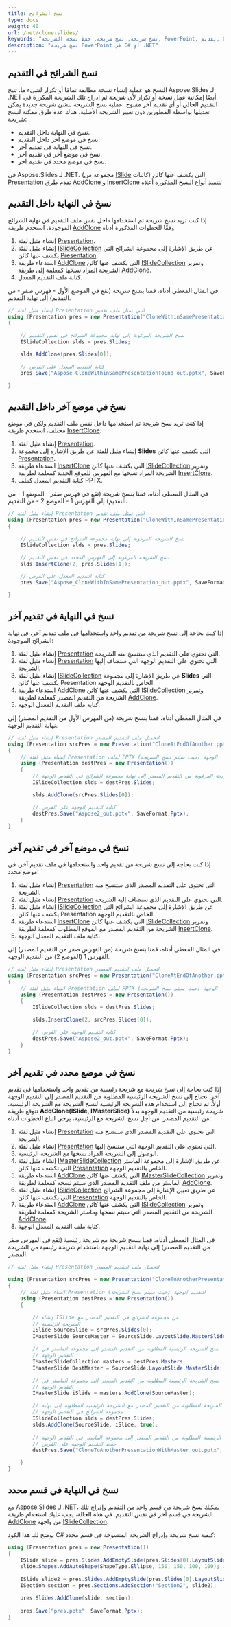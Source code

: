 ```yaml
---
title: نسخ الشرائح
type: docs
weight: 40
url: /net/clone-slides/
keywords: "نسخ شريحة, نسخ شريحة, حفظ نسخة الشريحة, PowerPoint, تقديم, C#, Csharp, .NET, Aspose.Slides"
description: "نسخ شريحة PowerPoint في C# أو .NET"
---
```


## **نسخ الشرائح في التقديم**
النسخ هو عملية إنشاء نسخة مطابقة تمامًا أو تكرار لشيء ما. تتيح Aspose.Slides لـ .NET أيضًا إمكانية عمل نسخة أو تكرار لأي شريحة ثم إدراج تلك الشريحة المكررة في التقديم الحالي أو أي تقديم آخر مفتوح. عملية نسخ الشريحة تنشئ شريحة جديدة يمكن تعديلها بواسطة المطورين دون تغيير الشريحة الأصلية. هناك عدة طرق ممكنة لنسخ شريحة:

- نسخ في النهاية داخل التقديم.
- نسخ في موضع آخر داخل التقديم.
- نسخ في النهاية في تقديم آخر.
- نسخ في موضع آخر في تقديم آخر.
- نسخ في موضع محدد في تقديم آخر.

في Aspose.Slides لـ .NET، (مجموعة من [ISlide](https://reference.aspose.com/slides/net/aspose.slides/islide) كائنات) التي يكشف عنها كائن [Presentation](https://reference.aspose.com/slides/net/aspose.slides/presentation) تقدم طرق [AddClone](https://reference.aspose.com/slides/net/aspose.slides/islidecollection/methods/addclone/index) و [InsertClone](https://reference.aspose.com/slides/net/aspose.slides.ishapecollection/insertclone/methods/1) لتنفيذ أنواع النسخ المذكورة أعلاه
## **نسخ في النهاية داخل التقديم**
إذا كنت تريد نسخ شريحة ثم استخدامها داخل نفس ملف التقديم في نهاية الشرائح الموجودة، استخدم طريقة [AddClone](https://reference.aspose.com/slides/net/aspose.slides/islidecollection/methods/addclone/index) وفقًا للخطوات المذكورة أدناه:

1. إنشاء مثيل لفئة [Presentation](https://reference.aspose.com/slides/net/aspose.slides/presentation).
1. إنشاء مثيل لفئة [ISlideCollection](https://reference.aspose.com/slides/net/aspose.slides/islidecollection) عن طريق الإشارة إلى مجموعة الشرائح التي يكشف عنها كائن [Presentation](https://reference.aspose.com/slides/net/aspose.slides/presentation).
1. استدعاء طريقة [AddClone](https://reference.aspose.com/slides/net/aspose.slides/islidecollection/methods/addclone/index) التي يكشف عنها كائن [ISlideCollection](https://reference.aspose.com/slides/net/aspose.slides/islidecollection) وتمرير الشريحة المراد نسخها كمعلمة إلى طريقة [AddClone](https://reference.aspose.com/slides/net/aspose.slides/islidecollection/methods/addclone/index).
1. كتابة ملف التقديم المعدل.

في المثال المعطى أدناه، قمنا بنسخ شريحة (تقع في الموضع الأول - فهرس صفر - من التقديم) إلى نهاية التقديم.

```c#
// إنشاء مثيل لفئة Presentation التي تمثل ملف تقديم
using (Presentation pres = new Presentation("CloneWithinSamePresentationToEnd.pptx"))
{

    // نسخ الشريحة المرغوبة إلى نهاية مجموعة الشرائح في نفس التقديم
    ISlideCollection slds = pres.Slides;

    slds.AddClone(pres.Slides[0]);

    // كتابة التقديم المعدل على القرص
    pres.Save("Aspose_CloneWithinSamePresentationToEnd_out.pptx", SaveFormat.Pptx);

}
```


## **نسخ في موضع آخر داخل التقديم**
إذا كنت تريد نسخ شريحة ثم استخدامها داخل نفس ملف التقديم ولكن في موضع مختلف، استخدم طريقة [InsertClone](https://reference.aspose.com/slides/net/aspose.slides.ishapecollection/insertclone/methods/1):

1. إنشاء مثيل لفئة [Presentation](https://reference.aspose.com/slides/net/aspose.slides/presentation).
1. إنشاء مثيل للفئة عن طريق الإشارة إلى مجموعة **Slides** التي يكشف عنها كائن [Presentation](https://reference.aspose.com/slides/net/aspose.slides/presentation).
1. استدعاء طريقة [InsertClone](https://reference.aspose.com/slides/net/aspose.slides.ishapecollection/insertclone/methods/1) التي يكشف عنها كائن [ISlideCollection](https://reference.aspose.com/slides/net/aspose.slides/islidecollection) وتمرير الشريحة المراد نسخها مع الفهرس للموقع الجديد كمعلمة لطريقة [InsertClone](https://reference.aspose.com/slides/net/aspose.slides.ishapecollection/insertclone/methods/1).
1. كتابة التقديم المعدل كملف PPTX.

في المثال المعطى أدناه، قمنا بنسخ شريحة (تقع في فهرس صفر - الموضع 1 - من التقديم) إلى الفهرس 1 - الموضع 2 - من التقديم.

```c#
// إنشاء مثيل لفئة Presentation التي تمثل ملف تقديم
using (Presentation pres = new Presentation("CloneWithInSamePresentation.pptx"))
{

    // نسخ الشريحة المرغوبة إلى نهاية مجموعة الشرائح في نفس التقديم
    ISlideCollection slds = pres.Slides;

    // نسخ الشريحة المرغوبة إلى الفهرس المحدد في نفس التقديم
    slds.InsertClone(2, pres.Slides[1]);

    // كتابة التقديم المعدل على القرص
    pres.Save("Aspose_CloneWithInSamePresentation_out.pptx", SaveFormat.Pptx);

}
```


## **نسخ في النهاية في تقديم آخر**
إذا كنت بحاجة إلى نسخ شريحة من تقديم واحد واستخدامها في ملف تقديم آخر، في نهاية الشرائح الموجودة:

1. إنشاء مثيل لفئة [Presentation](https://reference.aspose.com/slides/net/aspose.slides/presentation) التي تحتوي على التقديم الذي ستنسخ منه الشريحة.
1. إنشاء مثيل لفئة [Presentation](https://reference.aspose.com/slides/net/aspose.slides/presentation) التي تحتوي على التقديم الوجهة التي ستضاف إليها الشريحة.
1. إنشاء مثيل لفئة [ISlideCollection](https://reference.aspose.com/slides/net/aspose.slides/islidecollection) عن طريق الإشارة إلى مجموعة **Slides** التي يكشف عنها كائن Presentation الخاص بالتقديم الوجهة.
1. استدعاء طريقة [AddClone](https://reference.aspose.com/slides/net/aspose.slides/islidecollection/methods/addclone/index) التي يكشف عنها كائن [ISlideCollection](https://reference.aspose.com/slides/net/aspose.slides/islidecollection) وتمرير الشريحة من التقديم المصدر كمعلمة لطريقة [AddClone](https://reference.aspose.com/slides/net/aspose.slides/islidecollection/methods/addclone/index).
1. كتابة ملف التقديم المعدل الوجهة.

في المثال المعطى أدناه، قمنا بنسخ شريحة (من الفهرس الأول من التقديم المصدر) إلى نهاية التقديم الوجهة.

```c#
// إنشاء مثيل لفئة Presentation لتحميل ملف التقديم المصدر
using (Presentation srcPres = new Presentation("CloneAtEndOfAnother.pptx"))
{
    // إنشاء مثيل لفئة Presentation لملف PPTX الوجهة (حيث سيتم نسخ الشريحة)
    using (Presentation destPres = new Presentation())
    {
        // نسخ الشريحة المرغوبة من التقديم المصدر إلى نهاية مجموعة الشرائح في التقديم الوجهة
        ISlideCollection slds = destPres.Slides;

        slds.AddClone(srcPres.Slides[0]);

        // كتابة التقديم الوجهة على القرص
        destPres.Save("Aspose2_out.pptx", SaveFormat.Pptx);
    }
}
```


## **نسخ في موضع آخر في تقديم آخر**
إذا كنت بحاجة إلى نسخ شريحة من تقديم واحد واستخدامها في ملف تقديم آخر، في موضع محدد:

1. إنشاء مثيل لفئة [Presentation](https://reference.aspose.com/slides/net/aspose.slides/presentation) التي تحتوي على التقديم المصدر الذي ستنسخ منه الشريحة.
1. إنشاء مثيل لفئة [Presentation](https://reference.aspose.com/slides/net/aspose.slides/presentation) التي تحتوي على التقديم الذي ستضاف إليه الشريحة.
1. إنشاء مثيل لفئة [ISlideCollection](https://reference.aspose.com/slides/net/aspose.slides/islidecollection) عن طريق الإشارة إلى مجموعة الشرائح التي يكشف عنها كائن Presentation الخاص بالتقديم الوجهة.
1. استدعاء طريقة [InsertClone](https://reference.aspose.com/slides/net/aspose.slides.ishapecollection/insertclone/methods/1) التي يكشف عنها كائن [ISlideCollection](https://reference.aspose.com/slides/net/aspose.slides/islidecollection) وتمرير الشريحة من التقديم المصدر مع الموقع المطلوب كمعلمة لطريقة [InsertClone](https://reference.aspose.com/slides/net/aspose.slides.ishapecollection/insertclone/methods/1).
1. كتابة ملف التقديم المعدل الوجهة.

في المثال المعطى أدناه، قمنا بنسخ شريحة (من الفهرس صفر من التقديم المصدر) إلى الفهرس 1 (الموضع 2) من التقديم الوجهة.

```c#
// إنشاء مثيل لفئة Presentation لتحميل ملف التقديم المصدر
using (Presentation srcPres = new Presentation("CloneAtEndOfAnother.pptx"))
{
    // إنشاء مثيل لفئة Presentation لملف PPTX الوجهة (حيث سيتم نسخ الشريحة)
    using (Presentation destPres = new Presentation())
    {
        ISlideCollection slds = destPres.Slides;

        slds.InsertClone(2, srcPres.Slides[0]);

        // كتابة التقديم الوجهة على القرص
        destPres.Save("Aspose2_out.pptx", SaveFormat.Pptx);
    }
}
```


## **نسخ في موضع محدد في تقديم آخر**
إذا كنت بحاجة إلى نسخ شريحة مع شريحة رئيسية من تقديم واحد واستخدامها في تقديم آخر، تحتاج إلى نسخ الشريحة الرئيسية المطلوبة من التقديم المصدر إلى التقديم الوجهة أولاً. ثم تحتاج إلى استخدام هذه الشريحة الرئيسية لنسخ الشريحة مع الشريحة الرئيسية. تتوقع طريقة **AddClone(ISlide, IMasterSlide)** شريحة رئيسية من التقديم الوجهة بدلاً من التقديم المصدر. من أجل نسخ الشريحة مع الرئيسية، يرجى اتباع الخطوات أدناه:

1. إنشاء مثيل لفئة [Presentation](https://reference.aspose.com/slides/net/aspose.slides/presentation) التي تحتوي على التقديم المصدر الذي ستنسخ منه الشريحة.
1. إنشاء مثيل لفئة [Presentation](https://reference.aspose.com/slides/net/aspose.slides/presentation) التي تحتوي على التقديم الوجهة التي ستنسخ إليها.
1. الوصول إلى الشريحة المراد نسخها مع الشريحة الرئيسية.
1. إنشاء مثيل لفئة [IMasterSlideCollection](https://reference.aspose.com/slides/net/aspose.slides/imasterslidecollection) عن طريق الإشارة إلى مجموعة الماستر التي تكشف عنها كائن [Presentation](https://reference.aspose.com/slides/net/aspose.slides/presentation) الخاص بالتقديم الوجهة.
1. استدعاء طريقة [AddClone](https://reference.aspose.com/slides/net/aspose.slides/islidecollection/methods/addclone/index) التي يكشف عنها كائن [IMasterSlideCollection](https://reference.aspose.com/slides/net/aspose.slides/imasterslidecollection) وتمرير الماستر من ملف التقديم المصدر الذي سيتم نسخه كمعلمة لطريقة [AddClone](https://reference.aspose.com/slides/net/aspose.slides/islidecollection/methods/addclone/index).
1. إنشاء مثيل لفئة [ISlideCollection](https://reference.aspose.com/slides/net/aspose.slides/islidecollection) عن طريق تعيين الإشارة إلى مجموعة الشرائح التي يكشف عنها كائن [Presentation](https://reference.aspose.com/slides/net/aspose.slides/presentation) الخاص بالتقديم الوجهة.
1. استدعاء طريقة [AddClone](https://reference.aspose.com/slides/net/aspose.slides/islidecollection/methods/addclone/index) التي يكشف عنها كائن [ISlideCollection](https://reference.aspose.com/slides/net/aspose.slides/islidecollection) وتمرير الشريحة من التقديم المصدر التي سيتم نسخها وماستر الشريحة كمعلمة لطريقة [AddClone](https://reference.aspose.com/slides/net/aspose.slides/islidecollection/methods/addclone/index).
1. كتابة ملف التقديم المعدل الوجهة.

في المثال المعطى أدناه، قمنا بنسخ شريحة مع شريحة رئيسية (تقع في الفهرس صفر من التقديم المصدر) إلى نهاية التقديم الوجهة باستخدام شريحة رئيسية من الشريحة المصدر.

```c#
// إنشاء مثيل لفئة Presentation لتحميل ملف التقديم المصدر

using (Presentation srcPres = new Presentation("CloneToAnotherPresentationWithMaster.pptx"))
{
    // إنشاء مثيل لفئة Presentation للتقديم الوجهة (حيث سيتم نسخ الشريحة)
    using (Presentation destPres = new Presentation())
    {

        // إنشاء ISlide من مجموعة الشرائح في التقديم المصدر مع
        // الشريحة الرئيسية
        ISlide SourceSlide = srcPres.Slides[0];
        IMasterSlide SourceMaster = SourceSlide.LayoutSlide.MasterSlide;

        // نسخ الشريحة الرئيسية المطلوبة من التقديم المصدر إلى مجموعة الماستر في
        // التقديم الوجهة
        IMasterSlideCollection masters = destPres.Masters;
        IMasterSlide DestMaster = SourceSlide.LayoutSlide.MasterSlide;

        // نسخ الشريحة الرئيسية المطلوبة من التقديم المصدر إلى مجموعة الماستر في
        // التقديم الوجهة
        IMasterSlide iSlide = masters.AddClone(SourceMaster);

        // نسخ الشريحة المطلوبة من التقديم المصدر مع الشريحة الرئيسية المطلوبة إلى نهاية
        // مجموعة الشرائح في التقديم الوجهة
        ISlideCollection slds = destPres.Slides;
        slds.AddClone(SourceSlide, iSlide, true);
      
        // نسخ الشريحة الرئيسية المطلوبة من التقديم المصدر إلى مجموعة الماستر في التقديم الوجهة
        // حفظ التقديم الوجهة على القرص
        destPres.Save("CloneToAnotherPresentationWithMaster_out.pptx", SaveFormat.Pptx);

    }
}
```



## نسخ في النهاية في قسم محدد

مع Aspose.Slides لـ .NET، يمكنك نسخ شريحة من قسم واحد من التقديم وإدراج تلك الشريحة في قسم آخر في نفس التقديم. في هذه الحالة، يجب عليك استخدام طريقة [AddClone](https://reference.aspose.com/slides/net/aspose.slides/islidecollection/methods/addclone/index) من واجهة [ISlideCollection](https://reference.aspose.com/slides/net/aspose.slides/islidecollection). 

يوضح لك هذا الكود C# كيفية نسخ شريحة وإدراج الشريحة المنسوخة في قسم محدد:

```c#
using (Presentation pres = new Presentation())
{
    ISlide slide = pres.Slides.AddEmptySlide(pres.Slides[0].LayoutSlide);
    slide.Shapes.AddAutoShape(ShapeType.Ellipse, 150, 150, 100, 100); // للنسخ
    
    ISlide slide2 = pres.Slides.AddEmptySlide(pres.Slides[0].LayoutSlide);
    ISection section = pres.Sections.AddSection("Section2", slide2);

    pres.Slides.AddClone(slide, section);
    
    pres.Save("pres.pptx", SaveFormat.Pptx);
}
```